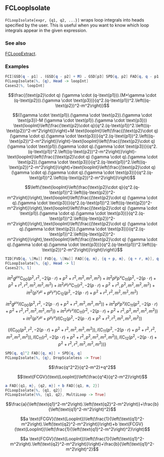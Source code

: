 ## FCLoopIsolate

`FCLoopIsolate[expr, {q1, q2, ...}]` wraps loop integrals into heads specified by the user. This is useful when you want to know which loop integrals appear in the given expression.

### See also

[FCLoopExtract](FCLoopExtract).

### Examples

```mathematica
FCI[GSD[q - p1] . (GSD[q - p2] + M) . GSD[p3] SPD[q, p2] FAD[q, q - p1, {q - p2, m}]]
FCLoopIsolate[%, {q}, Head -> loopInt]
Cases2[%, loopInt]
```

$$\frac{(\text{p2}\cdot q) (\gamma \cdot (q-\text{p1})).(M+\gamma \cdot (q-\text{p2})).(\gamma \cdot \text{p3})}{q^2.(q-\text{p1})^2.\left((q-\text{p2})^2-m^2\right)}$$

$$((\gamma \cdot \text{p1}).(\gamma \cdot \text{p2}).(\gamma \cdot \text{p3})-M (\gamma \cdot \text{p1}).(\gamma \cdot \text{p3})) \text{loopInt}\left(\frac{\text{p2}\cdot q}{q^2.(q-\text{p1})^2.\left((q-\text{p2})^2-m^2\right)}\right)+M \text{loopInt}\left(\frac{(\text{p2}\cdot q) (\gamma \cdot q).(\gamma \cdot \text{p3})}{q^2.(q-\text{p1})^2.\left((q-\text{p2})^2-m^2\right)}\right)-\text{loopInt}\left(\frac{(\text{p2}\cdot q) (\gamma \cdot \text{p1}).(\gamma \cdot q).(\gamma \cdot \text{p3})}{q^2.(q-\text{p1})^2.\left((q-\text{p2})^2-m^2\right)}\right)-\text{loopInt}\left(\frac{(\text{p2}\cdot q) (\gamma \cdot q).(\gamma \cdot \text{p2}).(\gamma \cdot \text{p3})}{q^2.(q-\text{p1})^2.\left((q-\text{p2})^2-m^2\right)}\right)+\text{loopInt}\left(\frac{(\text{p2}\cdot q) (\gamma \cdot q).(\gamma \cdot q).(\gamma \cdot \text{p3})}{q^2.(q-\text{p1})^2.\left((q-\text{p2})^2-m^2\right)}\right)$$

$$\left\{\text{loopInt}\left(\frac{\text{p2}\cdot q}{q^2.(q-\text{p1})^2.\left((q-\text{p2})^2-m^2\right)}\right),\text{loopInt}\left(\frac{(\text{p2}\cdot q) (\gamma \cdot q).(\gamma \cdot \text{p3})}{q^2.(q-\text{p1})^2.\left((q-\text{p2})^2-m^2\right)}\right),\text{loopInt}\left(\frac{(\text{p2}\cdot q) (\gamma \cdot \text{p1}).(\gamma \cdot q).(\gamma \cdot \text{p3})}{q^2.(q-\text{p1})^2.\left((q-\text{p2})^2-m^2\right)}\right),\text{loopInt}\left(\frac{(\text{p2}\cdot q) (\gamma \cdot q).(\gamma \cdot \text{p2}).(\gamma \cdot \text{p3})}{q^2.(q-\text{p1})^2.\left((q-\text{p2})^2-m^2\right)}\right),\text{loopInt}\left(\frac{(\text{p2}\cdot q) (\gamma \cdot q).(\gamma \cdot q).(\gamma \cdot \text{p3})}{q^2.(q-\text{p1})^2.\left((q-\text{p2})^2-m^2\right)}\right)\right\}$$

```mathematica
TID[FVD[q, \[Mu]] FVD[q, \[Nu]] FAD[{q, m}, {q + p, m}, {q + r, m}], q, UsePaVeBasis -> True]
FCLoopIsolate[%, {q}, Head -> l]
Cases2[%, l]
```

$$i \pi ^2 g^{\mu \nu } \text{C}_{00}\left(p^2,r^2,-2 (p\cdot r)+p^2+r^2,m^2,m^2,m^2\right)+i \pi ^2 p^{\mu } p^{\nu } \text{C}_{11}\left(p^2,-2 (p\cdot r)+p^2+r^2,r^2,m^2,m^2,m^2\right)+i \pi ^2 r^{\mu } r^{\nu } \text{C}_{11}\left(r^2,-2 (p\cdot r)+p^2+r^2,p^2,m^2,m^2,m^2\right)+i \pi ^2 \left(p^{\nu } r^{\mu }+p^{\mu } r^{\nu }\right) \text{C}_{12}\left(p^2,-2 (p\cdot r)+p^2+r^2,r^2,m^2,m^2,m^2\right)$$

$$i \pi ^2 g^{\mu \nu } l\left(\text{C}_{00}\left(p^2,r^2,-2 (p\cdot r)+p^2+r^2,m^2,m^2,m^2\right)\right)+i \pi ^2 p^{\mu } p^{\nu } l\left(\text{C}_{11}\left(p^2,-2 (p\cdot r)+p^2+r^2,r^2,m^2,m^2,m^2\right)\right)+i \pi ^2 r^{\mu } r^{\nu } l\left(\text{C}_{11}\left(r^2,-2 (p\cdot r)+p^2+r^2,p^2,m^2,m^2,m^2\right)\right)+i \pi ^2 \left(p^{\nu } r^{\mu }+p^{\mu } r^{\nu }\right) l\left(\text{C}_{12}\left(p^2,-2 (p\cdot r)+p^2+r^2,r^2,m^2,m^2,m^2\right)\right)$$

$$\left\{l\left(\text{C}_{00}\left(p^2,r^2,-2 (p\cdot r)+p^2+r^2,m^2,m^2,m^2\right)\right),l\left(\text{C}_{11}\left(p^2,-2 (p\cdot r)+p^2+r^2,r^2,m^2,m^2,m^2\right)\right),l\left(\text{C}_{11}\left(r^2,-2 (p\cdot r)+p^2+r^2,p^2,m^2,m^2,m^2\right)\right),l\left(\text{C}_{12}\left(p^2,-2 (p\cdot r)+p^2+r^2,r^2,m^2,m^2,m^2\right)\right)\right\}$$

```mathematica
SPD[q, q]^2 FAD[{q, m}] + SPD[q, q]
FCLoopIsolate[%, {q}, DropScaleless -> True]
```

$$\frac{q^2^2}{q^2-m^2}+q^2$$

$$\text{FCGV}(\text{LoopInt})\left(\frac{q^4}{q^2-m^2}\right)$$

```mathematica
a FAD[{q1, m}, {q2, m}] + b FAD[{q1, m, 2}]
FCLoopIsolate[%, {q1, q2}]
FCLoopIsolate[%%, {q1, q2}, MultiLoop -> True]
```

$$\frac{a}{\left(\text{q1}^2-m^2\right).\left(\text{q2}^2-m^2\right)}+\frac{b}{\left(\text{q1}^2-m^2\right)^2}$$

$$a \text{FCGV}(\text{LoopInt})\left(\frac{1}{\left(\text{q1}^2-m^2\right).\left(\text{q2}^2-m^2\right)}\right)+b \text{FCGV}(\text{LoopInt})\left(\frac{1}{\left(\text{q1}^2-m^2\right)^2}\right)$$

$$a \text{FCGV}(\text{LoopInt})\left(\frac{1}{\left(\text{q1}^2-m^2\right).\left(\text{q2}^2-m^2\right)}\right)+\frac{b}{\left(\text{q1}^2-m^2\right)^2}$$